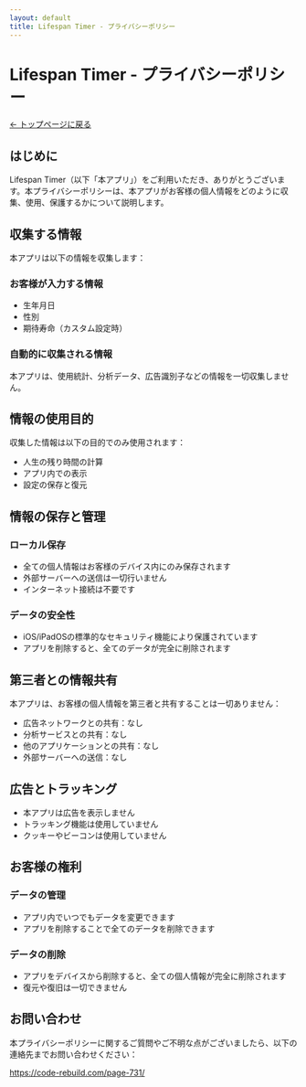 ```yaml
---
layout: default
title: Lifespan Timer - プライバシーポリシー
---
```


# Lifespan Timer - プライバシーポリシー

[← トップページに戻る](index.md)

## はじめに

Lifespan Timer（以下「本アプリ」）をご利用いただき、ありがとうございます。本プライバシーポリシーは、本アプリがお客様の個人情報をどのように収集、使用、保護するかについて説明します。

## 収集する情報

本アプリは以下の情報を収集します：

### お客様が入力する情報

- 生年月日
- 性別
- 期待寿命（カスタム設定時）

### 自動的に収集される情報

本アプリは、使用統計、分析データ、広告識別子などの情報を一切収集しません。

## 情報の使用目的

収集した情報は以下の目的でのみ使用されます：

- 人生の残り時間の計算
- アプリ内での表示
- 設定の保存と復元

## 情報の保存と管理

### ローカル保存

- 全ての個人情報はお客様のデバイス内にのみ保存されます
- 外部サーバーへの送信は一切行いません
- インターネット接続は不要です

### データの安全性

- iOS/iPadOSの標準的なセキュリティ機能により保護されています
- アプリを削除すると、全てのデータが完全に削除されます

## 第三者との情報共有

本アプリは、お客様の個人情報を第三者と共有することは一切ありません：

- 広告ネットワークとの共有：なし
- 分析サービスとの共有：なし
- 他のアプリケーションとの共有：なし
- 外部サーバーへの送信：なし

## 広告とトラッキング

- 本アプリは広告を表示しません
- トラッキング機能は使用していません
- クッキーやビーコンは使用していません

## お客様の権利

### データの管理

- アプリ内でいつでもデータを変更できます
- アプリを削除することで全てのデータを削除できます

### データの削除

- アプリをデバイスから削除すると、全ての個人情報が完全に削除されます
- 復元や復旧は一切できません

## お問い合わせ

本プライバシーポリシーに関するご質問やご不明な点がございましたら、以下の連絡先までお問い合わせください：

https://code-rebuild.com/page-731/
